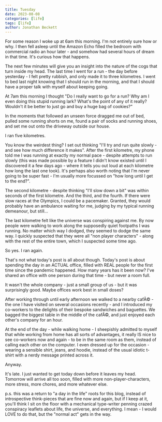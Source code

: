 ```yaml
---
title: Tuesday
date: 2023-08-08
categories: [life]
tags: [life]
author: Jonathan Beckett
---
```


For some reason I woke up at 6am this morning. I'm not entirely sure how or why. I then fell asleep until the Amazon Echo filled the bedroom with commercial radio an hour later - and somehow had several hours of dream in that time. It's curious how that happens.

The next few minutes will give you an insight into the nature of the cogs that turn inside my head. The last time I went for a run - the day before yesterday - I felt pretty rubbish, and only made it to three kilometres. I went to bed last night knowing that I should run in the morning, and that I should have a proper talk with myself about keeping going.

At 7am this morning I thought "Do I really want to go for a run? Why am I even doing this stupid running lark? What's the point of any of it really? Wouldn't it be better to just go and buy a huge bag of cookies?"

In the moments that followed an unseen force dragged me out of bed, pulled some running shorts on me, found a pair of socks and running shoes, and set me out onto the driveway outside our house.

I ran five kilometres.

You know the weirdest thing? I set out thinking "I'll try and run quite slowly - and see how much difference it makes". After the first kilometre, my phone told me I was running at exactly my normal pace - despite attempts to run slowly (this was made possible by a feature I didn't know existed until I discovered it a few days ago - where it tells you out loud at each kilometre how long the last one took). It's perhaps also worth noting that I'm never going to be super fast - I'm usually more focussed on "how long until I get to the end?".

The second kilometre - despite thinking "I'll slow down a bit" was within seconds of the first kilometre. And the third, and the fourth. If there were slow races at the Olympics, I could be a pacemaker. Granted, they would probably have an ambulance waiting for me, judging by my typical running demeanour, but still...

The last kilometre felt like the universe was conspiring against me. By now people were walking to work along the supposedly quiet footpaths I was running. No matter which way I dodged, they seemed to dodge the same way. I quickly suspected that they were all "non player characters" - along with the rest of the entire town, which I suspected some time ago.

So yes. I ran again.

That's not what today's post is all about though. Today's post is about spending the day in an ACTUAL office, filled with REAL people for the first time since the pandemic happened. How many years has it been now? I've shared an office with one person during that time - but never a room full.

It wasn't the whole company - just a small group of us - but it was surprisingly good. Maybe offices work best in small doses?

After working through until early afternoon we walked to a nearby cafÃ© - the one I have visited on several occasions recently - and I introduced my co-workers to the delights of their bespoke sandwiches and baguettes. We bagged the biggest table in the middle of the cafÃ©, and just enjoyed each other's company for an hour.

At the end of the day - while walking home - I sheepishly admitted to myself that while working from home has all sorts of advantages, it really IS nice to see co-workers now and again - to be in the same room as them, instead of calling each other on the computer. I even dressed up for the occasion - wearing a sensible shirt, jeans, and hoodie, instead of the usual idiotic t-shirt with a nerdy message printed across it.

Anyway.

It's late. I just wanted to get today down before it leaves my head. Tomorrow will arrive all too soon, filled with more non-player-characters, more stress, more chores, and more whatever else.

p.s. this was a return to "a day in the life" roots for this blog, instead of introspective think-pieces that are fine now and again, but if I keep at it, you'll think I sit on the floor with a mechanical type-writer penning crazed conspiracy leaflets about life, the universe, and everything. I mean - I would LOVE to do that, but the "normal act" gets in the way.